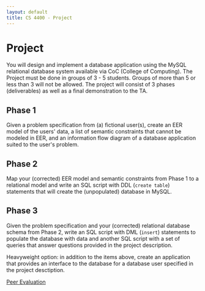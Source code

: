 ```yaml
---
layout: default
title: CS 4400 - Project
---
```


# Project

You will design and implement a database application using the MySQL relational database system available via CoC (College of Computing). The Project must be done in groups of 3 - 5 students. Groups of more than 5 or less than 3 will not be allowed. The project will consist of 3 phases (deliverables) as well as a final demonstration to the TA.

## Phase 1

Given a problem specification from (a) fictional user(s), create an EER model of the users' data, a list of semantic constraints that cannot be modeled in EER, and an information flow diagram of a database application suited to the user's problem.

## Phase 2

Map your (corrected) EER model and semantic constraints from Phase 1 to a relational model and write an SQL script with DDL (`create table`) statements that will create the (unpopulated) database in MySQL.

## Phase 3

Given the problem specification and your (corrected) relational database schema from Phase 2, write an SQL script with DML (`insert`) statements to populate the database with data and another SQL script with a set of queries that answer questions provided in the project description.

Heavyweight option: in addition to the items above, create an application that provides an interface to the database for a database user specified in the project desctiption.


[Peer Evaluation](peer-eval.html)
